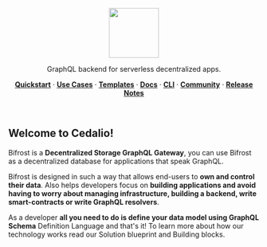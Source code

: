 <p align="center">
<a href="https://cedalio.com">
    <img src="https://cedalio.com/images/logo.svg" height="100">
</a>
</p>
<p align="center">
  GraphQL backend for serverless decentralized apps.
</p>
<p align="center">
  <a href="https://docs.cedalio.com/"><strong>Quickstart</strong></a> ·
  <a href="https://docs.cedalio.com/use-cases/dao-use-case"><strong>Use Cases</strong></a> ·
  <a href="https://cedalio.com/on-boarding.html?email=guest@github.com"><strong>Templates</strong></a> ·
  <a href="https://docs.cedalio.com/"><strong>Docs</strong></a> ·
  <a href="https://docs.cedalio.com/bifrost-cli-commands"><strong>CLI</strong></a> ·
  <a href="https://discord.gg/kSdhmb9UUT"><strong>Community</strong></a> ·
  <a href="https://docs.cedalio.com/technology/release-notes"><strong>Release Notes</strong></a>
</p>
<br/>

## Welcome to Cedalio!
Bifrost is a <strong>Decentralized Storage GraphQL Gateway</strong>, you can use Bifrost as a decentralized database for applications that speak GraphQL. 

Bifrost is designed in such a way that allows end-users to <strong>own and control their data</strong>. Also helps developers focus on <strong>building applications and avoid having to worry about managing infrastructure, building a backend, write smart-contracts or write GraphQL resolvers</strong>. 

As a developer <strong>all you need to do is define your data model using GraphQL Schema</strong> Definition Language and that's it! To learn more about how our technology works read our Solution blueprint and Building blocks.
